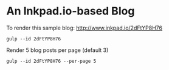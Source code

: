 # An Inkpad.io-based Blog

To render this sample blog: http://www.inkpad.io/2dFtYP8H76

    gulp --id 2dFtYP8H76


Render 5 blog posts per page (default 3)

    gulp --id 2dFtYP8H76 --per-page 5

